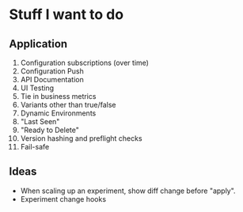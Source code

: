 # Stuff I want to do

## Application
1. Configuration subscriptions (over time)
2. Configuration Push
3. API Documentation
4. UI Testing
5. Tie in business metrics
6. Variants other than true/false
7. Dynamic Environments
8. "Last Seen"
9. "Ready to Delete"
10. Version hashing and preflight checks
11. Fail-safe


## Ideas
* When scaling up an experiment, show diff change before "apply".
* Experiment change hooks

